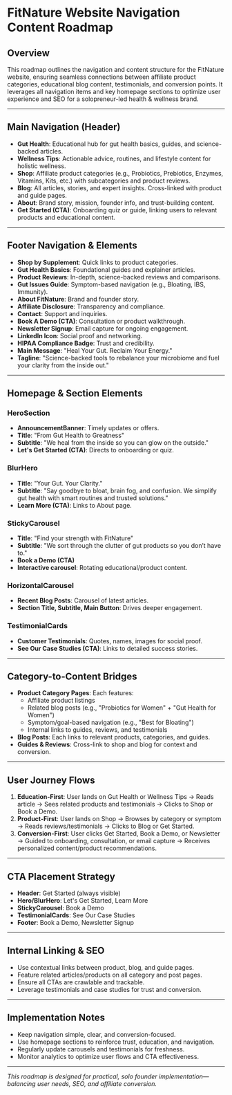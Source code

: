 # FitNature Website Navigation Content Roadmap

## Overview
This roadmap outlines the navigation and content structure for the FitNature website, ensuring seamless connections between affiliate product categories, educational blog content, testimonials, and conversion points. It leverages all navigation items and key homepage sections to optimize user experience and SEO for a solopreneur-led health & wellness brand.

---

## Main Navigation (Header)
- **Gut Health**: Educational hub for gut health basics, guides, and science-backed articles.
- **Wellness Tips**: Actionable advice, routines, and lifestyle content for holistic wellness.
- **Shop**: Affiliate product categories (e.g., Probiotics, Prebiotics, Enzymes, Vitamins, Kits, etc.) with subcategories and product reviews.
- **Blog**: All articles, stories, and expert insights. Cross-linked with product and guide pages.
- **About**: Brand story, mission, founder info, and trust-building content.
- **Get Started (CTA)**: Onboarding quiz or guide, linking users to relevant products and educational content.

---

## Footer Navigation & Elements
- **Shop by Supplement**: Quick links to product categories.
- **Gut Health Basics**: Foundational guides and explainer articles.
- **Product Reviews**: In-depth, science-backed reviews and comparisons.
- **Gut Issues Guide**: Symptom-based navigation (e.g., Bloating, IBS, Immunity).
- **About FitNature**: Brand and founder story.
- **Affiliate Disclosure**: Transparency and compliance.
- **Contact**: Support and inquiries.
- **Book A Demo (CTA)**: Consultation or product walkthrough.
- **Newsletter Signup**: Email capture for ongoing engagement.
- **LinkedIn Icon**: Social proof and networking.
- **HIPAA Compliance Badge**: Trust and credibility.
- **Main Message**: "Heal Your Gut. Reclaim Your Energy."
- **Tagline**: "Science-backed tools to rebalance your microbiome and fuel your clarity from the inside out."

---

## Homepage & Section Elements
### HeroSection
- **AnnouncementBanner**: Timely updates or offers.
- **Title**: "From Gut Health to Greatness"
- **Subtitle**: "We heal from the inside so you can glow on the outside."
- **Let's Get Started (CTA)**: Directs to onboarding or quiz.

### BlurHero
- **Title**: "Your Gut. Your Clarity."
- **Subtitle**: "Say goodbye to bloat, brain fog, and confusion. We simplify gut health with smart routines and trusted solutions."
- **Learn More (CTA)**: Links to About page.

### StickyCarousel
- **Title**: "Find your strength with FitNature"
- **Subtitle**: "We sort through the clutter of gut products so you don’t have to."
- **Book a Demo (CTA)**
- **Interactive carousel**: Rotating educational/product content.

### HorizontalCarousel
- **Recent Blog Posts**: Carousel of latest articles.
- **Section Title, Subtitle, Main Button**: Drives deeper engagement.

### TestimonialCards
- **Customer Testimonials**: Quotes, names, images for social proof.
- **See Our Case Studies (CTA)**: Links to detailed success stories.

---

## Category-to-Content Bridges
- **Product Category Pages**: Each features:
  - Affiliate product listings
  - Related blog posts (e.g., "Probiotics for Women" + "Gut Health for Women")
  - Symptom/goal-based navigation (e.g., "Best for Bloating")
  - Internal links to guides, reviews, and testimonials
- **Blog Posts**: Each links to relevant products, categories, and guides.
- **Guides & Reviews**: Cross-link to shop and blog for context and conversion.

---

## User Journey Flows
1. **Education-First**: User lands on Gut Health or Wellness Tips → Reads article → Sees related products and testimonials → Clicks to Shop or Book a Demo.
2. **Product-First**: User lands on Shop → Browses by category or symptom → Reads reviews/testimonials → Clicks to Blog or Get Started.
3. **Conversion-First**: User clicks Get Started, Book a Demo, or Newsletter → Guided to onboarding, consultation, or email capture → Receives personalized content/product recommendations.

---

## CTA Placement Strategy
- **Header**: Get Started (always visible)
- **Hero/BlurHero**: Let's Get Started, Learn More
- **StickyCarousel**: Book a Demo
- **TestimonialCards**: See Our Case Studies
- **Footer**: Book a Demo, Newsletter Signup

---

## Internal Linking & SEO
- Use contextual links between product, blog, and guide pages.
- Feature related articles/products on all category and post pages.
- Ensure all CTAs are crawlable and trackable.
- Leverage testimonials and case studies for trust and conversion.

---

## Implementation Notes
- Keep navigation simple, clear, and conversion-focused.
- Use homepage sections to reinforce trust, education, and navigation.
- Regularly update carousels and testimonials for freshness.
- Monitor analytics to optimize user flows and CTA effectiveness.

---

*This roadmap is designed for practical, solo founder implementation—balancing user needs, SEO, and affiliate conversion.*
